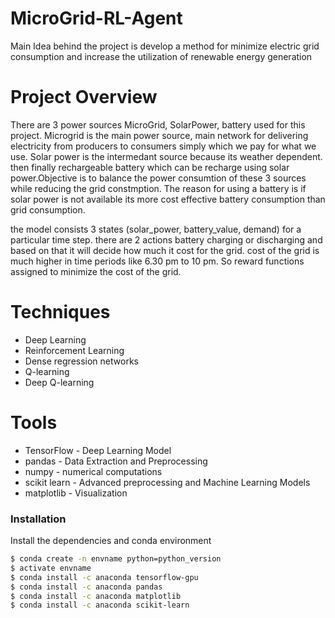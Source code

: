 # MicroGrid-RL-Agent

Main Idea behind the project is develop a method for minimize electric grid consumption and increase the utilization of renewable energy generation

# Project Overview

There are 3 power sources MicroGrid, SolarPower, battery used for this project. Microgrid is the main power source,  main network for delivering 
electricity from producers to consumers simply which we pay for what we use. Solar power is the intermedant source because its weather dependent. 
then finally rechargeable battery which can be recharge using solar power.Objective is to balance the power consumtion of these 3 sources while 
reducing the grid constmption. The reason for using a battery is if solar power is not available its more cost effective battery consumption than grid consumption.

the model consists 3 states  (solar_power, battery_value, demand) for a particular time step. there are 
2 actions battery charging or discharging and based on that it will decide how much it cost for
the grid. cost of the grid is much higher in time periods like 6.30 pm to 10 pm. So reward functions 
assigned to minimize the cost of the grid.
  
# Techniques
  - Deep Learning
  - Reinforcement Learning
  - Dense regression networks
  - Q-learning 
  - Deep Q-learning
# Tools

* TensorFlow - Deep Learning Model
* pandas - Data Extraction and Preprocessing
* numpy - numerical computations
* scikit learn - Advanced preprocessing and Machine Learning Models
* matplotlib - Visualization

### Installation

Install the dependencies and conda environment

```sh
$ conda create -n envname python=python_version
$ activate envname 
$ conda install -c anaconda tensorflow-gpu
$ conda install -c anaconda pandas
$ conda install -c anaconda matplotlib
$ conda install -c anaconda scikit-learn
```
